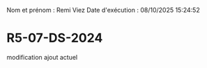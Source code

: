 Nom et prénom : Remi Viez
Date d'exécution : 08/10/2025 15:24:52

# R5-07-DS-2024
modification ajout actuel